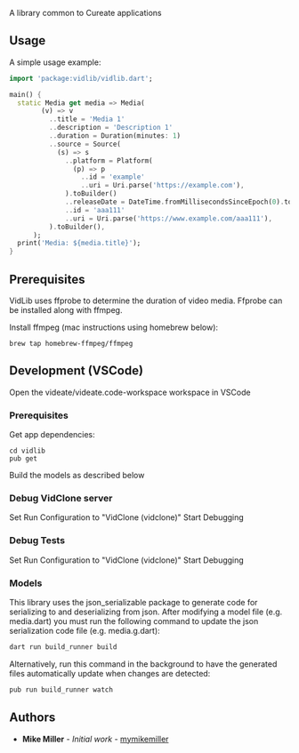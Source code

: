 A library common to Cureate applications

## Usage

A simple usage example:

```dart
import 'package:vidlib/vidlib.dart';

main() {
  static Media get media => Media(
        (v) => v
          ..title = 'Media 1'
          ..description = 'Description 1'
          ..duration = Duration(minutes: 1)
          ..source = Source(
            (s) => s
              ..platform = Platform(
                (p) => p
                  ..id = 'example'
                  ..uri = Uri.parse('https://example.com'),
              ).toBuilder()
              ..releaseDate = DateTime.fromMillisecondsSinceEpoch(0).toUtc()
              ..id = 'aaa111'
              ..uri = Uri.parse('https://www.example.com/aaa111'),
          ).toBuilder(),
      );
  print('Media: ${media.title}');
}
```

## Prerequisites

VidLib uses ffprobe to determine the duration of video media. Ffprobe can be
installed along with ffmpeg.

Install ffmpeg (mac instructions using homebrew below):

```
brew tap homebrew-ffmpeg/ffmpeg

```

## Development (VSCode)

Open the videate/videate.code-workspace workspace in VSCode

### Prerequisites

Get app dependencies:

```
cd vidlib
pub get
```

Build the models as described below

### Debug VidClone server

Set Run Configuration to "VidClone (vidclone)"
Start Debugging

### Debug Tests
Set Run Configuration to "VidClone (vidclone)"
Start Debugging

### Models

This library uses the json_serializable package to generate code for
serializing to and deserializing from json. After modifying a model file (e.g.
media.dart) you must run the following command to update the json serialization
code file (e.g. media.g.dart):

```dart
dart run build_runner build
```

Alternatively, run this command in the background to have the generated files
automatically update when changes are detected:

```dart
pub run build_runner watch
```

## Authors

* **Mike Miller** - *Initial work* -
  [mymikemiller](https://github.com/mymikemiller)
